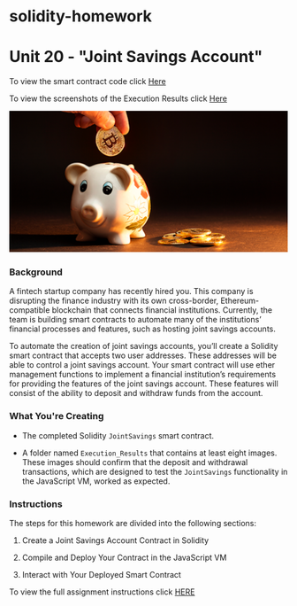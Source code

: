 # solidity-homework

# Unit 20 - "Joint Savings Account"

To view the smart contract code click [Here](https://github.com/themichaelfoley/solidity-homework/blob/main/Instructions/Starter_Code/joint_savings.sol)

To view the screenshots of the Execution Results click [Here](https://github.com/themichaelfoley/solidity-homework/tree/main/Instructions/Execution_Results)

![alt=“”](Images/20-5-challenge-image.png)

### Background

A fintech startup company has recently hired you. This company is disrupting the finance industry with its own cross-border, Ethereum-compatible blockchain that connects financial institutions. Currently, the team is building smart contracts to automate many of the institutions’ financial processes and features, such as hosting joint savings accounts.

To automate the creation of joint savings accounts, you’ll create a Solidity smart contract that accepts two user addresses. These addresses will be able to control a joint savings account. Your smart contract will use ether management functions to implement a financial institution’s requirements for providing the features of the joint savings account. These features will consist of the ability to deposit and withdraw funds from the account.

### What You're Creating

* The completed Solidity `JointSavings` smart contract.

* A folder named `Execution_Results` that contains at least eight images. These images should confirm that the deposit and withdrawal transactions, which are designed to test the `JointSavings` functionality in the JavaScript VM, worked as expected.

### Instructions

The steps for this homework are divided into the following sections:

1. Create a Joint Savings Account Contract in Solidity

2. Compile and Deploy Your Contract in the JavaScript VM

3. Interact with Your Deployed Smart Contract

To view the full assignment instructions click [HERE](https://github.com/themichaelfoley/solidity-homework/tree/main/Instructions)